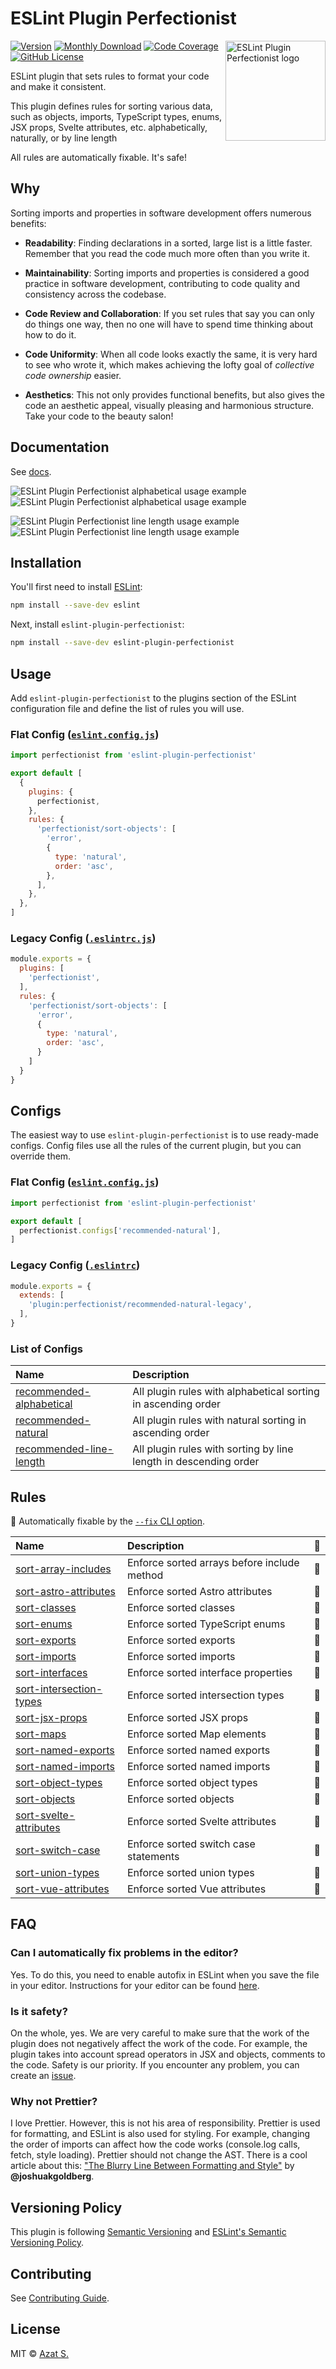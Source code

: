 # ESLint Plugin Perfectionist

<img
  src="https://raw.githubusercontent.com/azat-io/eslint-plugin-perfectionist/main/docs/public/logo.svg"
  alt="ESLint Plugin Perfectionist logo"
  align="right"
  height="160"
  width="160"
/>

[![Version](https://img.shields.io/npm/v/eslint-plugin-perfectionist.svg?color=4a32c3&labelColor=26272b)](https://npmjs.com/package/eslint-plugin-perfectionist)
[![Monthly Download](https://img.shields.io/npm/dm/eslint-plugin-perfectionist.svg?color=4a32c3&labelColor=26272b)](https://npmjs.com/package/eslint-plugin-perfectionist)
[![Code Coverage](https://img.shields.io/codecov/c/github/azat-io/eslint-plugin-perfectionist.svg?color=4a32c3&labelColor=26272b)](https://npmjs.com/package/eslint-plugin-perfectionist)
[![GitHub License](https://img.shields.io/badge/license-MIT-232428.svg?color=4a32c3&labelColor=26272b)](https://github.com/azat-io/eslint-plugin-perfectionist/blob/main/license)

ESLint plugin that sets rules to format your code and make it consistent.

This plugin defines rules for sorting various data, such as objects, imports, TypeScript types, enums, JSX props, Svelte attributes, etc. alphabetically, naturally, or by line length

All rules are automatically fixable. It's safe!

## Why

Sorting imports and properties in software development offers numerous benefits:

- **Readability**: Finding declarations in a sorted, large list is a little faster. Remember that you read the code much more often than you write it.

- **Maintainability**: Sorting imports and properties is considered a good practice in software development, contributing to code quality and consistency across the codebase.

- **Code Review and Collaboration**: If you set rules that say you can only do things one way, then no one will have to spend time thinking about how to do it.

- **Code Uniformity**: When all code looks exactly the same, it is very hard to see who wrote it, which makes achieving the lofty goal of _collective code ownership_ easier.

- **Aesthetics**: This not only provides functional benefits, but also gives the code an aesthetic appeal, visually pleasing and harmonious structure. Take your code to the beauty salon!

## Documentation

See [docs](https://perfectionist.dev).

![ESLint Plugin Perfectionist alphabetical usage example](https://raw.githubusercontent.com/azat-io/eslint-plugin-perfectionist/main/docs/public/examples/example-alphabetical-dark.webp#gh-dark-mode-only)
![ESLint Plugin Perfectionist alphabetical usage example](https://raw.githubusercontent.com/azat-io/eslint-plugin-perfectionist/main/docs/public/examples/example-alphabetical-light.webp#gh-light-mode-only)

![ESLint Plugin Perfectionist line length usage example](https://raw.githubusercontent.com/azat-io/eslint-plugin-perfectionist/main/docs/public/examples/example-line-length-dark.webp#gh-dark-mode-only)
![ESLint Plugin Perfectionist line length usage example](https://raw.githubusercontent.com/azat-io/eslint-plugin-perfectionist/main/docs/public/examples/example-line-length-light.webp#gh-light-mode-only)

## Installation

You'll first need to install [ESLint](https://eslint.org):

```sh
npm install --save-dev eslint
```

Next, install `eslint-plugin-perfectionist`:

```sh
npm install --save-dev eslint-plugin-perfectionist
```

## Usage

Add `eslint-plugin-perfectionist` to the plugins section of the ESLint configuration file and define the list of rules you will use.

### Flat Config ([`eslint.config.js`](https://eslint.org/docs/latest/use/configure/configuration-files))

```js
import perfectionist from 'eslint-plugin-perfectionist'

export default [
  {
    plugins: {
      perfectionist,
    },
    rules: {
      'perfectionist/sort-objects': [
        'error',
        {
          type: 'natural',
          order: 'asc',
        },
      ],
    },
  },
]
```

### Legacy Config ([`.eslintrc.js`](https://eslint.org/docs/latest/use/configure/configuration-files-deprecated))

<!-- prettier-ignore -->
```js
module.exports = {
  plugins: [
    'perfectionist',
  ],
  rules: {
    'perfectionist/sort-objects': [
      'error',
      {
        type: 'natural',
        order: 'asc',
      }
    ]
  }
}
```

## Configs

The easiest way to use `eslint-plugin-perfectionist` is to use ready-made configs. Config files use all the rules of the current plugin, but you can override them.

### Flat Config ([`eslint.config.js`](https://eslint.org/docs/latest/use/configure/configuration-files))

<!-- prettier-ignore -->
```js
import perfectionist from 'eslint-plugin-perfectionist'

export default [
  perfectionist.configs['recommended-natural'],
]
```

### Legacy Config ([`.eslintrc`](https://eslint.org/docs/latest/use/configure/configuration-files-deprecated))

<!-- prettier-ignore -->
```js
module.exports = {
  extends: [
    'plugin:perfectionist/recommended-natural-legacy',
  ],
}
```

### List of Configs

| Name                                                                                   | Description                                                      |
| :------------------------------------------------------------------------------------- | :--------------------------------------------------------------- |
| [recommended-alphabetical](https://perfectionist.dev/configs/recommended-alphabetical) | All plugin rules with alphabetical sorting in ascending order    |
| [recommended-natural](https://perfectionist.dev/configs/recommended-natural)           | All plugin rules with natural sorting in ascending order         |
| [recommended-line-length](https://perfectionist.dev/configs/recommended-line-length)   | All plugin rules with sorting by line length in descending order |

## Rules

<!-- begin auto-generated rules list -->

🔧 Automatically fixable by the [`--fix` CLI option](https://eslint.org/docs/user-guide/command-line-interface#--fix).

| Name                                                                               | Description                                 | 🔧  |
| :--------------------------------------------------------------------------------- | :------------------------------------------ | :-- |
| [sort-array-includes](https://perfectionist.dev/rules/sort-array-includes)         | Enforce sorted arrays before include method | 🔧  |
| [sort-astro-attributes](https://perfectionist.dev/rules/sort-astro-attributes)     | Enforce sorted Astro attributes             | 🔧  |
| [sort-classes](https://perfectionist.dev/rules/sort-classes)                       | Enforce sorted classes                      | 🔧  |
| [sort-enums](https://perfectionist.dev/rules/sort-enums)                           | Enforce sorted TypeScript enums             | 🔧  |
| [sort-exports](https://perfectionist.dev/rules/sort-exports)                       | Enforce sorted exports                      | 🔧  |
| [sort-imports](https://perfectionist.dev/rules/sort-imports)                       | Enforce sorted imports                      | 🔧  |
| [sort-interfaces](https://perfectionist.dev/rules/sort-interfaces)                 | Enforce sorted interface properties         | 🔧  |
| [sort-intersection-types](https://perfectionist.dev/rules/sort-intersection-types) | Enforce sorted intersection types           | 🔧  |
| [sort-jsx-props](https://perfectionist.dev/rules/sort-jsx-props)                   | Enforce sorted JSX props                    | 🔧  |
| [sort-maps](https://perfectionist.dev/rules/sort-maps)                             | Enforce sorted Map elements                 | 🔧  |
| [sort-named-exports](https://perfectionist.dev/rules/sort-named-exports)           | Enforce sorted named exports                | 🔧  |
| [sort-named-imports](https://perfectionist.dev/rules/sort-named-imports)           | Enforce sorted named imports                | 🔧  |
| [sort-object-types](https://perfectionist.dev/rules/sort-object-types)             | Enforce sorted object types                 | 🔧  |
| [sort-objects](https://perfectionist.dev/rules/sort-objects)                       | Enforce sorted objects                      | 🔧  |
| [sort-svelte-attributes](https://perfectionist.dev/rules/sort-svelte-attributes)   | Enforce sorted Svelte attributes            | 🔧  |
| [sort-switch-case](https://perfectionist.dev/rules/sort-switch-case)               | Enforce sorted switch case statements       | 🔧  |
| [sort-union-types](https://perfectionist.dev/rules/sort-union-types)               | Enforce sorted union types                  | 🔧  |
| [sort-vue-attributes](https://perfectionist.dev/rules/sort-vue-attributes)         | Enforce sorted Vue attributes               | 🔧  |

<!-- end auto-generated rules list -->

## FAQ

### Can I automatically fix problems in the editor?

Yes. To do this, you need to enable autofix in ESLint when you save the file in your editor. Instructions for your editor can be found [here](https://perfectionist.dev/guide/integrations).

### Is it safety?

On the whole, yes. We are very careful to make sure that the work of the plugin does not negatively affect the work of the code. For example, the plugin takes into account spread operators in JSX and objects, comments to the code. Safety is our priority. If you encounter any problem, you can create an [issue](https://github.com/azat-io/eslint-plugin-perfectionist/issues/new/choose).

### Why not Prettier?

I love Prettier. However, this is not his area of responsibility. Prettier is used for formatting, and ESLint is also used for styling. For example, changing the order of imports can affect how the code works (console.log calls, fetch, style loading). Prettier should not change the AST. There is a cool article about this: ["The Blurry Line Between Formatting and Style"](https://blog.joshuakgoldberg.com/the-blurry-line-between-formatting-and-style) by **@joshuakgoldberg**.

## Versioning Policy

This plugin is following [Semantic Versioning](https://semver.org/) and [ESLint's Semantic Versioning Policy](https://github.com/eslint/eslint#semantic-versioning-policy).

## Contributing

See [Contributing Guide](https://github.com/azat-io/eslint-plugin-perfectionist/blob/main/contributing.md).

## License

MIT &copy; [Azat S.](https://azat.io)
